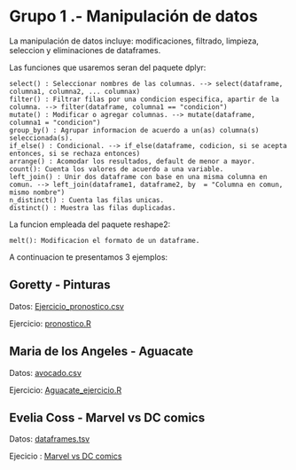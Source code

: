 # Grupo 1 .- Manipulación de datos 

La manipulación de datos incluye: modificaciones, filtrado, limpieza, seleccion y eliminaciones de dataframes.

Las funciones que usaremos seran del paquete dplyr:

```
select() : Seleccionar nombres de las columnas. --> select(dataframe, columna1, columna2, ... columnax)
filter() : Filtrar filas por una condicion especifica, apartir de la columna. --> filter(dataframe, columna1 == "condicion")
mutate() : Modificar o agregar columnas. --> mutate(dataframe, columna1 = "condicion")
group_by() : Agrupar informacion de acuerdo a un(as) columna(s) seleccionada(s). 
if_else() : Condicional. --> if_else(dataframe, codicion, si se acepta entonces, si se rechaza entonces)
arrange() : Acomodar los resultados, default de menor a mayor.
count(): Cuenta los valores de acuerdo a una variable.
left_join() : Unir dos dataframe con base en una misma columna en comun. --> left_join(dataframe1, dataframe2, by  = "Columna en comun, mismo nombre")
n_distinct() : Cuenta las filas unicas.
distinct() : Muestra las filas duplicadas.
```

La funcion empleada del paquete reshape2:

```
melt(): Modificacion el formato de un dataframe.
```

A continuacion te presentamos 3 ejemplos:

## Goretty - Pinturas

Datos: [Ejercicio_pronostico.csv](https://github.com/R-Ladies-Morelia/limpieza_datos/blob/51be679427e00a06f5bbb98798ca192a9cdb9139/Ejercicio_pronostico.csv)

Ejercicio: [pronostico.R](https://github.com/R-Ladies-Morelia/limpieza_datos/blob/15004be493557153ffd799a572a5b3ef925507bd/pronostico.R)

## Maria de los Angeles - Aguacate

Datos: [avocado.csv](https://github.com/R-Ladies-Morelia/Aguacate/blob/73b9319b445fdad7471595fa6d67ce84d12d868a/avocado.csv)

Ejercicio: [Aguacate_ejercicio.R](https://github.com/R-Ladies-Morelia/Aguacate/blob/73b9319b445fdad7471595fa6d67ce84d12d868a/Aguacate_ejercicio.R)

## Evelia Coss - Marvel vs DC comics

Datos: [dataframes.tsv](https://github.com/EveliaCoss/Rladies-Morelia/tree/main/G1_AnalisisDeDatos/Parte1_Marvel_vs_DCcomics/data)

Ejecicio :  [Marvel vs DC comics](https://github.com/EveliaCoss/Rladies-Morelia/tree/main/G1_AnalisisDeDatos/Parte1_Marvel_vs_DCcomics)



